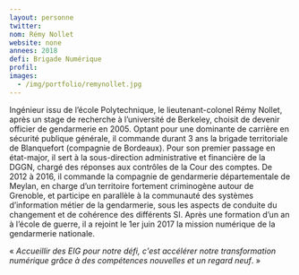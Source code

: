 ```yaml
---
layout: personne
twitter: 
nom: Rémy Nollet
website: none
annees: 2018
defi: Brigade Numérique
profil:
images:
  - /img/portfolio/remynollet.jpg
---
```


Ingénieur issu de l’école Polytechnique, le lieutenant-colonel Rémy
Nollet, après un stage de recherche à l’université de Berkeley,
choisit de devenir officier de gendarmerie en 2005. Optant pour une
dominante de carrière en sécurité publique générale, il commande
durant 3 ans la brigade territoriale de Blanquefort (compagnie de
Bordeaux). Pour son premier passage en état-major, il sert à la
sous-direction administrative et financière de la DGGN, chargé des
réponses aux contrôles de la Cour des comptes. De 2012 à 2016, il
commande la compagnie de gendarmerie départementale de Meylan, en
charge d’un territoire fortement criminogène autour de Grenoble, et
participe en parallèle à la communauté des systèmes d’information
métier de la gendarmerie, sous les aspects de conduite du changement
et de cohérence des différents SI. Après une formation d’un an à
l’école de guerre, il a rejoint le 1er juin 2017 la mission numérique
de la gendarmerie nationale.

« _Accueillir des EIG pour notre défi, c'est accélérer notre
transformation numérique grâce à des compétences nouvelles et un
regard neuf_. »
